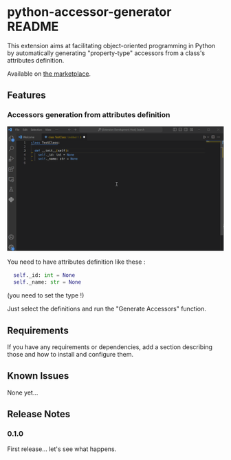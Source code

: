 # python-accessor-generator README

This extension aims at facilitating object-oriented programming in Python by automatically generating "property-type" accessors from a class's attributes definition. 

Available on [the marketplace](https://marketplace.visualstudio.com/items?itemName=GBwebdev.python-accessor-generator).
## Features

### Accessors generation from attributes definition

![feature X](https://github.com/gbwebdev/vscode_python-accessor-generator/blob/main/images/accessors-generation-from-attributes-def.gif?raw=true)

You need to have attributes definition like these :

```python
  self._id: int = None
  self._name: str = None
```

(you need to set the type !)

Just select the definitions and run the "Generate Accessors" function.

## Requirements

If you have any requirements or dependencies, add a section describing those and how to install and configure them.

## Known Issues

None yet...

## Release Notes

### 0.1.0

First release... let's see what happens.